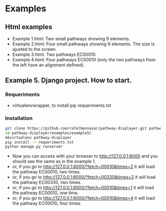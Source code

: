 # Examples

## Html examples
- Example 1.html: Two small pathways showing 9 elements.
- Example 2.html: Four small pathways showing 9 elements. The size is ajusted to the screen.
- Example 3.html: Two pathways EC00010.
- Example 4.html: Four pathways EC00010 (only the two pathways from the left have an alignment defined).

## Example 5. Django project. How to start.

### Requeriments
- virtualenvwrapper, to install pip requeriments.txt

### Installation

```bash
git clone https://github.com/rafelbennasar/pathway-displayer.git pathway-displayer
cd pathway-displayer/examples/example5/
mkvirtualenv pathway-displayer
pip install -r requeriments.txt
python manage.py runserver
```

- Now you can access with your browser to http://127.0.0.1:8000 and you should see the same as in the example 1.
- or, if you go to http://127.0.0.1:8000/?fetch=00010&times=2 it will load the pathway EC00010, two times.
- or, if you go to http://127.0.0.1:8000/?fetch=00330&times=2 it will load the pathway EC00330, two times.
- or, if you go to http://127.0.0.1:8000/?fetch=00010&times=1 it will load the pathway EC00010, one time.
- or, if you go to http://127.0.0.1:8000/?fetch=00010&times=4 it will load the pathway EC00010, four times.


